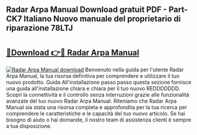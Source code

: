 ## Radar Arpa Manual Download gratuit PDF - Part-CK7 Italiano Nuovo manuale del proprietario di riparazione 78LTJ

# <h2><a href="http://dfb4h9.blite.top/?on=Radar+Arpa+Manual">🔗Download 👉🔴 Radar Arpa Manual</a></h2>

[![Radar Arpa Manual download](https://i.imgur.com/lujVjoI.png)](http://dfb4h9.blite.top/?on=Radar+Arpa+Manual)
Benvenuto nella guida per l'utente Radar Arpa Manual, la tua risorsa definitiva per comprendere e utilizzare il tuo nuovo prodotto. Guida All'installazione passo passo questa sezione fornisce una guida all'installazione chiara e chiara per il tuo nuovo REDDDDDDD. Scopri la connettività e il controllo senza interruzioni grazie alle funzionalità avanzate del tuo nuovo Radar Arpa Manual. Riteniamo che Radar Arpa Manual sia stata una risorsa completa e approfondita per la tua ricerca per comprendere le caratteristiche e le capacità del tuo nuovo articolo. Se hai bisogno di aiuto o hai domande, il nostro team di assistenza clienti è sempre a tua disposizione.
